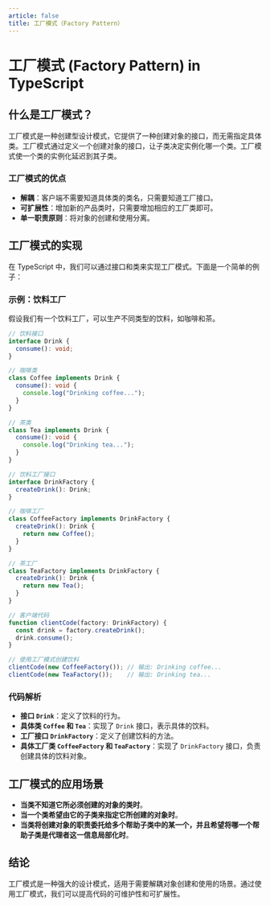 ```yaml
---
article: false
title: 工厂模式（Factory Pattern）
---
```


# 工厂模式 (Factory Pattern) in TypeScript

## 什么是工厂模式？

工厂模式是一种创建型设计模式，它提供了一种创建对象的接口，而无需指定具体类。工厂模式通过定义一个创建对象的接口，让子类决定实例化哪一个类。工厂模式使一个类的实例化延迟到其子类。

### 工厂模式的优点

- **解耦**：客户端不需要知道具体类的类名，只需要知道工厂接口。
- **可扩展性**：增加新的产品类时，只需要增加相应的工厂类即可。
- **单一职责原则**：将对象的创建和使用分离。

## 工厂模式的实现

在 TypeScript 中，我们可以通过接口和类来实现工厂模式。下面是一个简单的例子：

### 示例：饮料工厂

假设我们有一个饮料工厂，可以生产不同类型的饮料，如咖啡和茶。

```typescript
// 饮料接口
interface Drink {
  consume(): void;
}

// 咖啡类
class Coffee implements Drink {
  consume(): void {
    console.log("Drinking coffee...");
  }
}

// 茶类
class Tea implements Drink {
  consume(): void {
    console.log("Drinking tea...");
  }
}

// 饮料工厂接口
interface DrinkFactory {
  createDrink(): Drink;
}

// 咖啡工厂
class CoffeeFactory implements DrinkFactory {
  createDrink(): Drink {
    return new Coffee();
  }
}

// 茶工厂
class TeaFactory implements DrinkFactory {
  createDrink(): Drink {
    return new Tea();
  }
}

// 客户端代码
function clientCode(factory: DrinkFactory) {
  const drink = factory.createDrink();
  drink.consume();
}

// 使用工厂模式创建饮料
clientCode(new CoffeeFactory()); // 输出: Drinking coffee...
clientCode(new TeaFactory());    // 输出: Drinking tea...
```

### 代码解析

- **接口 `Drink`**：定义了饮料的行为。
- **具体类 `Coffee` 和 `Tea`**：实现了 `Drink` 接口，表示具体的饮料。
- **工厂接口 `DrinkFactory`**：定义了创建饮料的方法。
- **具体工厂类 `CoffeeFactory` 和 `TeaFactory`**：实现了 `DrinkFactory` 接口，负责创建具体的饮料对象。

## 工厂模式的应用场景

- **当类不知道它所必须创建的对象的类时**。
- **当一个类希望由它的子类来指定它所创建的对象时**。
- **当类将创建对象的职责委托给多个帮助子类中的某一个，并且希望将哪一个帮助子类是代理者这一信息局部化时**。

## 结论

工厂模式是一种强大的设计模式，适用于需要解耦对象创建和使用的场景。通过使用工厂模式，我们可以提高代码的可维护性和可扩展性。
